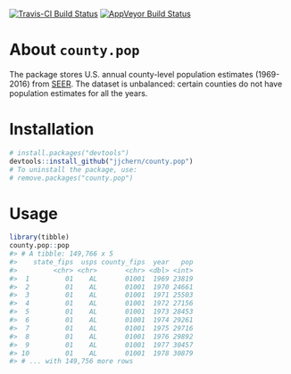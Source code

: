 
<!-- README.md is generated from README.Rmd. Please edit that file -->
[![Travis-CI Build Status](https://travis-ci.org/jjchern/county.pop.svg?branch=master)](https://travis-ci.org/jjchern/county.pop) [![AppVeyor Build Status](https://ci.appveyor.com/api/projects/status/github/jjchern/county.pop?branch=master&svg=true)](https://ci.appveyor.com/project/jjchern/county.pop)

About `county.pop`
==================

The package stores U.S. annual county-level population estimates (1969-2016) from [SEER](https://seer.cancer.gov/popdata/download.html). The dataset is unbalanced: certain counties do not have population estimates for all the years.

Installation
============

``` r
# install.packages("devtools")
devtools::install_github("jjchern/county.pop")
# To uninstall the package, use:
# remove.packages("county.pop")
```

Usage
=====

``` r
library(tibble)
county.pop::pop
#> # A tibble: 149,766 x 5
#>    state_fips  usps county_fips  year   pop
#>         <chr> <chr>       <chr> <dbl> <int>
#>  1         01    AL       01001  1969 23819
#>  2         01    AL       01001  1970 24661
#>  3         01    AL       01001  1971 25503
#>  4         01    AL       01001  1972 27156
#>  5         01    AL       01001  1973 28453
#>  6         01    AL       01001  1974 29261
#>  7         01    AL       01001  1975 29716
#>  8         01    AL       01001  1976 29892
#>  9         01    AL       01001  1977 30457
#> 10         01    AL       01001  1978 30879
#> # ... with 149,756 more rows
```
